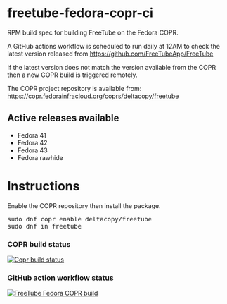 # freetube-fedora-copr-ci
RPM build spec for building FreeTube on the Fedora COPR.

A GitHub actions workflow is scheduled to run daily at 12AM to check the latest version released from https://github.com/FreeTubeApp/FreeTube

If the latest version does not match the version available from the COPR then a new COPR build is triggered remotely.

The COPR project repository is available from: https://copr.fedorainfracloud.org/coprs/deltacopy/freetube

## Active releases available

- Fedora 41
- Fedora 42
- Fedora 43
- Fedora rawhide

# Instructions

Enable the COPR repository then install the package.

<pre>
sudo dnf copr enable deltacopy/freetube
sudo dnf in freetube
</pre>

<h3> COPR build status </h3> 

[![Copr build status](https://copr.fedorainfracloud.org/coprs/deltacopy/freetube/package/freetube/status_image/last_build.png)](https://copr.fedorainfracloud.org/coprs/deltacopy/freetube/package/freetube/)

<h3> GitHub action workflow status </h3> 

[![FreeTube Fedora COPR build](https://github.com/DeltaCopy/freetube-fedora-copr-ci/actions/workflows/freetube-fedora-copr-ci.yml/badge.svg)](https://github.com/DeltaCopy/freetube-fedora-copr-ci/actions/workflows/freetube-fedora-copr-ci.yml)
